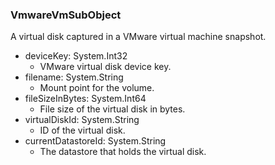 ### VmwareVmSubObject
A virtual disk captured in a VMware virtual machine snapshot.

- deviceKey: System.Int32
  - VMware virtual disk device key.
- filename: System.String
  - Mount point for the volume.
- fileSizeInBytes: System.Int64
  - File size of the virtual disk in bytes.
- virtualDiskId: System.String
  - ID of the virtual disk.
- currentDatastoreId: System.String
  - The datastore that holds the virtual disk.
